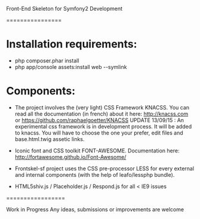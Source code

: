 Front-End Skeleton for Symfony2 Development

================

# Installation requirements:

- php composer.phar install
- php app/console assets:install web --symlink


# Components:

- The project involves the (very light) CSS Framework KNACSS. You can read all the documentation (in french) about it here:
http://knacss.com or https://github.com/raphaelgoetter/KNACSS
UPDATE 13/09/15 : An experimental css framework is in development process. It will be added to knacss.
You will have to choose the one your prefer, edit files and base.html.twig assetic links.

- Iconic font and CSS toolkit FONT-AWESOME. Documentation here: http://fortawesome.github.io/Font-Awesome/

- Frontskel-sf project uses the CSS pre-processor LESS for every external and internal components (with the help of leafo/lessphp bundle).

- HTML5shiv.js / Placeholder.js / Respond.js for all < IE9 issues

=================

Work in Progress
Any ideas, submissions or improvements are welcome

